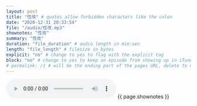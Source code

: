 ```yaml
---
layout: post
title: "性改" # quotes allow forbidden characters like the colon
date: "2020-12-31 20:33:54"
file: "/audio/性改.mp3"
shownotes: "性改"
summary: "性改"
duration: "file_duration" # audio length in min:sec
length: "file_length" # filesize in bytes
explicit: "no" # change to yes to flag with the explicit tag
block: "no" # change to yes to keep an episode from showing up in iTunes
# permalink: /1 # will be the ending part of the pages URL, delete to default to the title
---
```


<audio controls>
<source src="{{site.url}}{{site.baseurl}}{{ page.file }}" type="audio/x-mp3">
Your browser does not support the audio element.
</audio>
{{ page.shownotes }}
